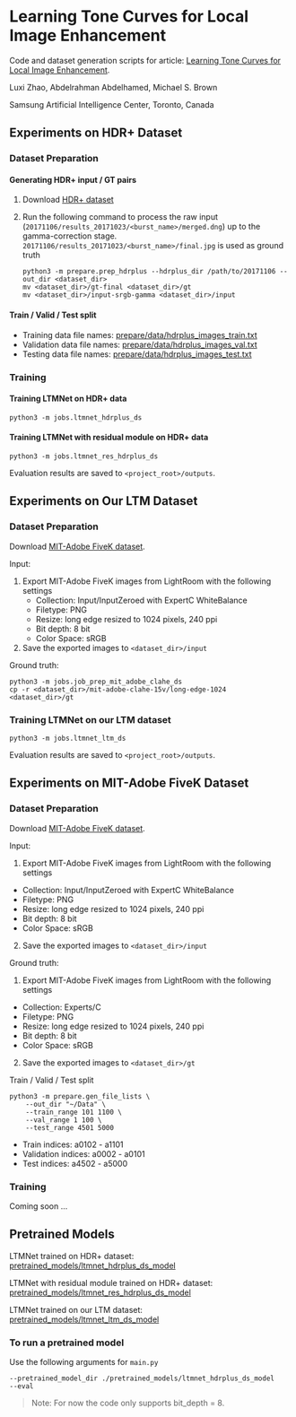 # Learning Tone Curves for Local Image Enhancement
Code and dataset generation scripts for article: [Learning Tone Curves for Local Image Enhancement](https://ieeexplore.ieee.org/document/9784427).

Luxi Zhao, Abdelrahman Abdelhamed, Michael S. Brown

Samsung Artificial Intelligence Center, Toronto, Canada
## Experiments on HDR+ Dataset
### Dataset Preparation
#### Generating HDR+ input / GT pairs
1. Download [HDR+ dataset](https://console.cloud.google.com/storage/browser/hdrplusdata/20171106) 

2. Run the following command to process the raw input (`20171106/results_20171023/<burst_name>/merged.dng`) up to the gamma-correction stage. `20171106/results_20171023/<burst_name>/final.jpg` is used as ground truth

    ```
    python3 -m prepare.prep_hdrplus --hdrplus_dir /path/to/20171106 --out_dir <dataset_dir>
    mv <dataset_dir>/gt-final <dataset_dir>/gt
    mv <dataset_dir>/input-srgb-gamma <dataset_dir>/input
    ```

#### Train / Valid / Test split
- Training data file names: [prepare/data/hdrplus_images_train.txt](prepare/data/hdrplus_images_train.txt) 
- Validation data file names: [prepare/data/hdrplus_images_val.txt](prepare/data/hdrplus_images_val.txt) 
- Testing data file names: [prepare/data/hdrplus_images_test.txt](prepare/data/hdrplus_images_test.txt) 
### Training
#### Training LTMNet on HDR+ data
```
python3 -m jobs.ltmnet_hdrplus_ds
```

#### Training LTMNet with residual module on HDR+ data
```
python3 -m jobs.ltmnet_res_hdrplus_ds
```

Evaluation results are saved to `<project_root>/outputs`.

## Experiments on Our LTM Dataset
### Dataset Preparation
Download [MIT-Adobe FiveK dataset](https://data.csail.mit.edu/graphics/fivek/).

Input:
1. Export MIT-Adobe FiveK images from LightRoom with the following settings
    - Collection: Input/InputZeroed with ExpertC WhiteBalance
    - Filetype: PNG
    - Resize: long edge resized to 1024 pixels, 240 ppi
    - Bit depth: 8 bit
    - Color Space: sRGB
2. Save the exported images to `<dataset_dir>/input`

Ground truth:

```
python3 -m jobs.job_prep_mit_adobe_clahe_ds
cp -r <dataset_dir>/mit-adobe-clahe-15v/long-edge-1024 <dataset_dir>/gt
```

### Training LTMNet on our LTM dataset
```
python3 -m jobs.ltmnet_ltm_ds
```
Evaluation results are saved to `<project_root>/outputs`.

## Experiments on MIT-Adobe FiveK Dataset
### Dataset Preparation
Download [MIT-Adobe FiveK dataset](https://data.csail.mit.edu/graphics/fivek/).

Input:
1. Export MIT-Adobe FiveK images from LightRoom with the following settings
- Collection: Input/InputZeroed with ExpertC WhiteBalance
- Filetype: PNG
- Resize: long edge resized to 1024 pixels, 240 ppi
- Bit depth: 8 bit
- Color Space: sRGB
2. Save the exported images to `<dataset_dir>/input`

Ground truth:
1. Export MIT-Adobe FiveK images from LightRoom with the following settings
- Collection: Experts/C
- Filetype: PNG
- Resize: long edge resized to 1024 pixels, 240 ppi
- Bit depth: 8 bit
- Color Space: sRGB
2. Save the exported images to `<dataset_dir>/gt`

Train / Valid / Test split
```
python3 -m prepare.gen_file_lists \
    --out_dir "~/Data" \
    --train_range 101 1100 \
    --val_range 1 100 \
    --test_range 4501 5000
```
- Train indices: a0102 - a1101
- Validation indices: a0002 - a0101
- Test indices: a4502 - a5000

### Training
Coming soon ...

## Pretrained Models
LTMNet trained on HDR+ dataset: [pretrained_models/ltmnet_hdrplus_ds_model](pretrained_models/ltmnet_hdrplus_ds_model)

LTMNet with residual module trained on HDR+ dataset: [pretrained_models/ltmnet_res_hdrplus_ds_model](pretrained_models/ltmnet_res_hdrplus_ds_model)

LTMNet trained on our LTM dataset: [pretrained_models/ltmnet_ltm_ds_model](pretrained_models/ltmnet_ltm_ds_model)
### To run a pretrained model
Use the following arguments for `main.py`
```
--pretrained_model_dir ./pretrained_models/ltmnet_hdrplus_ds_model
--eval
```


> Note: For now the code only supports bit_depth = 8.
